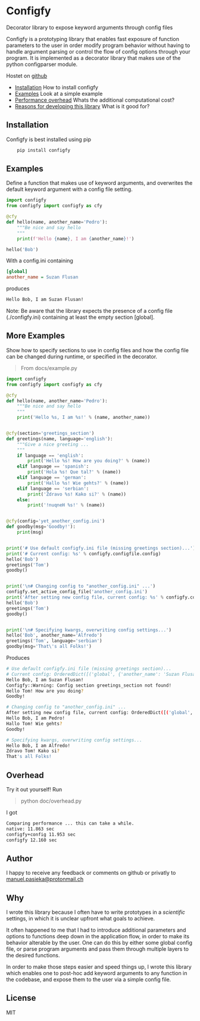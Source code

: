# Configfy
Decorator library to expose keyword arguments through config files

Configfy is a prototyping library that enables fast exposure of function parameters to the user in order modify program behavior without having to handle argument parsing or control the flow of config options through your program. It is implemented as a decorator library that makes use of the python configparser module.

Hostet on [github](https://github.com/mapa17/configfy)

* [Installation](##Installation) How to install configfy
* [Examples](##Examples) Look at a simple example
* [Performance overhead](##Overhead) Whats the additional computational cost?
* [Reasons for developing this library](##Why) What is it good for?

## Installation
Configfy is best installed using pip

```bash
    pip install configfy
```

## Examples

Define a function that makes use of keyword arguments, and overwrites the default
keyword argument with a config file setting.

```python
import configfy
from configfy import configfy as cfy 

@cfy
def hello(name, another_name='Pedro'):
    """Be nice and say hello 
    """
    print(f'Hello {name}, I am {another_name}!')

hello('Bob')
```

With a config.ini containing

```ini
[global]
another_name = Suzan Flusan
```

produces

```bash
Hello Bob, I am Suzan Flusan!
```

Note: Be aware that the library expects the presence of a config file (./configfy.ini) containing at least the empty section [global].

## More Examples
Show how to specify sections to use in config files and how the config file can be changed during runtime, or specified in the decorator.

> From docs/example.py
```python
import configfy
from configfy import configfy as cfy 

@cfy
def hello(name, another_name='Pedro'):
    """Be nice and say hello 
    """
    print('Hello %s, I am %s!' % (name, another_name))


@cfy(section='greetings_section')
def greetings(name, language='english'):
    """Give a nice greeting ...
    """
    if language == 'english':
        print('Hello %s! How are you doing?' % (name))
    elif language == 'spanish':
        print('Hola %s! Que tal?' % (name))
    elif language == 'german':
        print('Hallo %s! Wie gehts?' % (name))
    elif language == 'serbian':
        print('Zdravo %s! Kako si?' % (name))
    else:
        print('!nuqneH %s!' % (name))


@cfy(config='yet_another_config.ini')
def goodby(msg='Goodby!'):
    print(msg)


print('# Use default configfy.ini file (missing greetings section)...')
print('# Current config: %s' % configfy.configfile.config)
hello('Bob')
greetings('Tom')
goodby()


print('\n# Changing config to "another_config.ini" ...')
configfy.set_active_config_file('another_config.ini')
print('After setting new config file, current config: %s' % configfy.configfile.config)
hello('Bob')
greetings('Tom')
goodby()


print('\n# Specifying kwargs, overwriting config settings...')
hello('Bob', another_name='Alfredo')
greetings('Tom', language='serbian')
goodby(msg='That\'s all Folks!')
```

Produces

```bash
# Use default configfy.ini file (missing greetings section)...
# Current config: OrderedDict([('global', {'another_name': 'Suzan Flusan', 'language': 'spanish'})])
Hello Bob, I am Suzan Flusan!
Configfy::Warning: Config section greetings_section not found!
Hello Tom! How are you doing?
Goodby!

# Changing config to "another_config.ini" ...
After setting new config file, current config: OrderedDict([('global', {'language': 'spanish'}), ('greetings_section', {'language': 'german'})])
Hello Bob, I am Pedro!
Hallo Tom! Wie gehts?
Goodby!

# Specifying kwargs, overwriting config settings...
Hello Bob, I am Alfredo!
Zdravo Tom! Kako si?
That's all Folks!
```

## Overhead
Try it out yourself! Run

> python doc/overhead.py

I got

```bash
Comparing performance ... this can take a while.
native: 11.863 sec
configfy+config 11.953 sec
configfy 12.160 sec
```

## Author
I happy to receive any feedback or comments on github or privatly to manuel.pasieka@protonmail.ch

## Why
I wrote this library because I often have to write prototypes in a *scientific* settings, in which it is unclear upfront what goals to achieve.

It often happened to me that I had to introduce additional parameters and options to functions deep down in the application flow, in order to make its behavior alterable by the user. One can do this by either some global config file, or parse program arguments and pass them through multiple layers to the desired functions.

In order to make those steps easier and speed things up, I wrote this library which enables one to post-hoc add keyword arguments to any function in the codebase, and expose them to the user via a simple config file.

## License
MIT